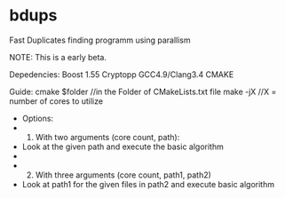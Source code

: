# bdups
Fast Duplicates finding programm using parallism

NOTE: This is a early beta.

Depedencies:
Boost 1.55
Cryptopp
GCC4.9/Clang3.4
CMAKE

Guide:
cmake $folder //in the Folder of CMakeLists.txt file
make -jX      //X = number of cores to utilize


 * Options:
 * 1. With two arguments (core count, path):
 *  Look at the given path and execute the basic algorithm
 *
 * 2. With three arguments (core count, path1, path2)
 *  Look at path1 for the given files in path2 and execute basic 
algorithm

